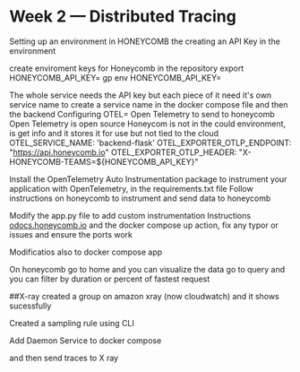 # Week 2 — Distributed Tracing

Setting up an environment in HONEYCOMB the creating an API Key in the environment 

create enviroment keys for Honeycomb in the repository 
export HONEYCOMB_API_KEY=
gp env HONEYCOMB_API_KEY=

The whole service needs the API key but each piece of it need it's own service name 
to create a service name in the docker compose file and then the backend 
Configuring OTEL= Open Telemetry to send to honeycomb 
Open Telemetry is open source 
Honeycom is not in the could environment, is get info and it stores it for use but not tied to the cloud
      OTEL_SERVICE_NAME: 'backend-flask'
      OTEL_EXPORTER_OTLP_ENDPOINT: "https://api.honeycomb.io"
      OTEL_EXPORTER_OTLP_HEADER: "X-HONEYCOMB-TEAMS=${HONEYCOMB_API_KEY}"

Install the OpenTelemetry Auto Instrumentation package to instrument your application with OpenTelemetry, in the requirements.txt file
Follow instructions on honeycomb to instrument and send data to honeycomb

Modify the app.py file to add custom instrumentation 
Instructions [odocs.honeycomb.io](https://docs.honeycomb.io/send-data/python/opentelemetry-sdk/) and the docker compose up action, fix any typor or issues and ensure the ports work 

Modificatios also to docker compose app 

On honeycomb go to home and you can visualize the data 
go to query and you can filter by duration or percent of fastest request 

##X-ray 
created a group on amazon xray (now cloudwatch) and it shows sucessfully 

Created a sampling rule using CLI 

Add Daemon Service to docker compose 

and then send traces to X ray 
